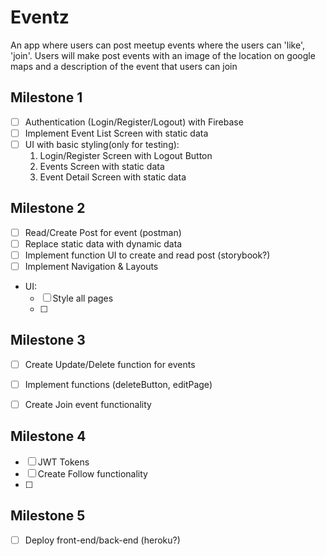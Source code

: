 # Eventz

An app where users can post meetup events where the users can 'like', 'join'. Users will make post events with an image of the location on google maps and a description of the event that users can join



## Milestone 1

* [ ] Authentication (Login/Register/Logout) with Firebase
* [ ] Implement Event List Screen with static data
* [ ] UI with basic styling(only for testing): 
    1. Login/Register Screen with Logout Button
    2. Events Screen with static data
    3. Event Detail Screen with static data



## Milestone 2
* [ ] Read/Create Post for event (postman)
* [ ] Replace static data with dynamic data
* [ ] Implement function UI to create and read post (storybook?)
* [ ] Implement Navigation & Layouts

* UI: 
    * [ ] Style all pages
    * [ ] 

## Milestone 3
* [ ] Create Update/Delete function for events
* [ ] Implement functions (deleteButton, editPage)
* [ ] Create Join event functionality


## Milestone 4
* [ ] JWT Tokens
* [ ] Create Follow functionality
* [ ] 

## Milestone 5
* [ ] Deploy front-end/back-end (heroku?)

    


